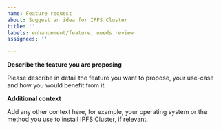 ```yaml
---
name: Feature request
about: Suggest an idea for IPFS Cluster
title: ''
labels: enhancement/feature, needs review
assignees: ''

---
```


**Describe the feature you are proposing**

Please describe in detail the feature you want to propose, your use-case and how you would benefit from it.

**Additional context**

Add any other context here, for example, your operating system or the method you use to install IPFS Cluster, if relevant.
